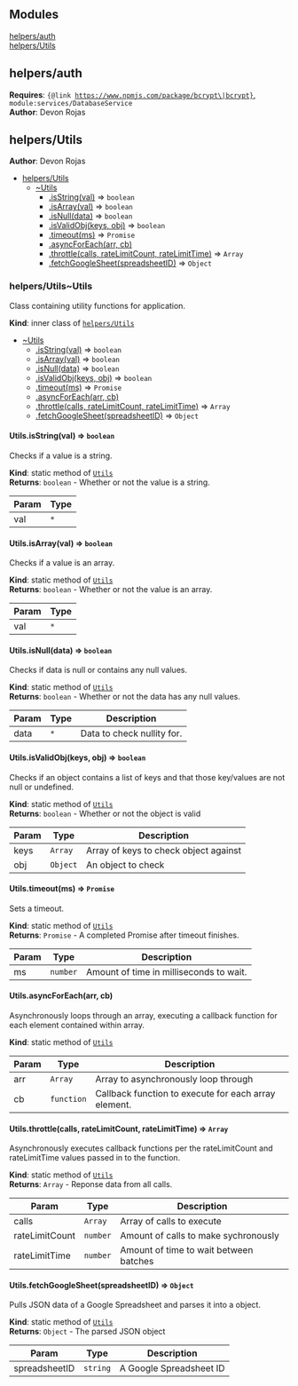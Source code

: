 ## Modules

<dl>
<dt><a href="#module_helpers/auth">helpers/auth</a></dt>
<dd></dd>
<dt><a href="#module_helpers/Utils">helpers/Utils</a></dt>
<dd></dd>
</dl>

<a name="module_helpers/auth"></a>

## helpers/auth
**Requires**: <code>{@link https://www.npmjs.com/package/bcrypt\|bcrypt}</code>, <code>module:services/DatabaseService</code>  
**Author**: Devon Rojas  
<a name="module_helpers/Utils"></a>

## helpers/Utils
**Author**: Devon Rojas  

* [helpers/Utils](#module_helpers/Utils)
    * [~Utils](#module_helpers/Utils..Utils)
        * [.isString(val)](#module_helpers/Utils..Utils.isString) ⇒ <code>boolean</code>
        * [.isArray(val)](#module_helpers/Utils..Utils.isArray) ⇒ <code>boolean</code>
        * [.isNull(data)](#module_helpers/Utils..Utils.isNull) ⇒ <code>boolean</code>
        * [.isValidObj(keys, obj)](#module_helpers/Utils..Utils.isValidObj) ⇒ <code>boolean</code>
        * [.timeout(ms)](#module_helpers/Utils..Utils.timeout) ⇒ <code>Promise</code>
        * [.asyncForEach(arr, cb)](#module_helpers/Utils..Utils.asyncForEach)
        * [.throttle(calls, rateLimitCount, rateLimitTime)](#module_helpers/Utils..Utils.throttle) ⇒ <code>Array</code>
        * [.fetchGoogleSheet(spreadsheetID)](#module_helpers/Utils..Utils.fetchGoogleSheet) ⇒ <code>Object</code>

<a name="module_helpers/Utils..Utils"></a>

### helpers/Utils~Utils
Class containing utility functions for application.

**Kind**: inner class of [<code>helpers/Utils</code>](#module_helpers/Utils)  

* [~Utils](#module_helpers/Utils..Utils)
    * [.isString(val)](#module_helpers/Utils..Utils.isString) ⇒ <code>boolean</code>
    * [.isArray(val)](#module_helpers/Utils..Utils.isArray) ⇒ <code>boolean</code>
    * [.isNull(data)](#module_helpers/Utils..Utils.isNull) ⇒ <code>boolean</code>
    * [.isValidObj(keys, obj)](#module_helpers/Utils..Utils.isValidObj) ⇒ <code>boolean</code>
    * [.timeout(ms)](#module_helpers/Utils..Utils.timeout) ⇒ <code>Promise</code>
    * [.asyncForEach(arr, cb)](#module_helpers/Utils..Utils.asyncForEach)
    * [.throttle(calls, rateLimitCount, rateLimitTime)](#module_helpers/Utils..Utils.throttle) ⇒ <code>Array</code>
    * [.fetchGoogleSheet(spreadsheetID)](#module_helpers/Utils..Utils.fetchGoogleSheet) ⇒ <code>Object</code>

<a name="module_helpers/Utils..Utils.isString"></a>

#### Utils.isString(val) ⇒ <code>boolean</code>
Checks if a value is a string.

**Kind**: static method of [<code>Utils</code>](#module_helpers/Utils..Utils)  
**Returns**: <code>boolean</code> - Whether or not the value is a string.  

| Param | Type |
| --- | --- |
| val | <code>\*</code> | 

<a name="module_helpers/Utils..Utils.isArray"></a>

#### Utils.isArray(val) ⇒ <code>boolean</code>
Checks if a value is an array.

**Kind**: static method of [<code>Utils</code>](#module_helpers/Utils..Utils)  
**Returns**: <code>boolean</code> - Whether or not the value is an array.  

| Param | Type |
| --- | --- |
| val | <code>\*</code> | 

<a name="module_helpers/Utils..Utils.isNull"></a>

#### Utils.isNull(data) ⇒ <code>boolean</code>
Checks if data is null or contains any null values.

**Kind**: static method of [<code>Utils</code>](#module_helpers/Utils..Utils)  
**Returns**: <code>boolean</code> - Whether or not the data has any null values.  

| Param | Type | Description |
| --- | --- | --- |
| data | <code>\*</code> | Data to check nullity for. |

<a name="module_helpers/Utils..Utils.isValidObj"></a>

#### Utils.isValidObj(keys, obj) ⇒ <code>boolean</code>
Checks if an object contains a list of keys and that those key/values are not null or undefined.

**Kind**: static method of [<code>Utils</code>](#module_helpers/Utils..Utils)  
**Returns**: <code>boolean</code> - Whether or not the object is valid  

| Param | Type | Description |
| --- | --- | --- |
| keys | <code>Array</code> | Array of keys to check object against |
| obj | <code>Object</code> | An object to check |

<a name="module_helpers/Utils..Utils.timeout"></a>

#### Utils.timeout(ms) ⇒ <code>Promise</code>
Sets a timeout.

**Kind**: static method of [<code>Utils</code>](#module_helpers/Utils..Utils)  
**Returns**: <code>Promise</code> - A completed Promise after timeout finishes.  

| Param | Type | Description |
| --- | --- | --- |
| ms | <code>number</code> | Amount of time in milliseconds to wait. |

<a name="module_helpers/Utils..Utils.asyncForEach"></a>

#### Utils.asyncForEach(arr, cb)
Asynchronously loops through an array, executing a callback functionfor each element contained within array.

**Kind**: static method of [<code>Utils</code>](#module_helpers/Utils..Utils)  

| Param | Type | Description |
| --- | --- | --- |
| arr | <code>Array</code> | Array to asynchronously loop through |
| cb | <code>function</code> | Callback function to execute for each array element. |

<a name="module_helpers/Utils..Utils.throttle"></a>

#### Utils.throttle(calls, rateLimitCount, rateLimitTime) ⇒ <code>Array</code>
Asynchronously executes callback functions per the rateLimitCount and rateLimitTimevalues passed in to the function.

**Kind**: static method of [<code>Utils</code>](#module_helpers/Utils..Utils)  
**Returns**: <code>Array</code> - Reponse data from all calls.  

| Param | Type | Description |
| --- | --- | --- |
| calls | <code>Array</code> | Array of calls to execute |
| rateLimitCount | <code>number</code> | Amount of calls to make sychronously |
| rateLimitTime | <code>number</code> | Amount of time to wait between batches |

<a name="module_helpers/Utils..Utils.fetchGoogleSheet"></a>

#### Utils.fetchGoogleSheet(spreadsheetID) ⇒ <code>Object</code>
Pulls JSON data of a Google Spreadsheet and parses it into a object.

**Kind**: static method of [<code>Utils</code>](#module_helpers/Utils..Utils)  
**Returns**: <code>Object</code> - The parsed JSON object  

| Param | Type | Description |
| --- | --- | --- |
| spreadsheetID | <code>string</code> | A Google Spreadsheet ID |

